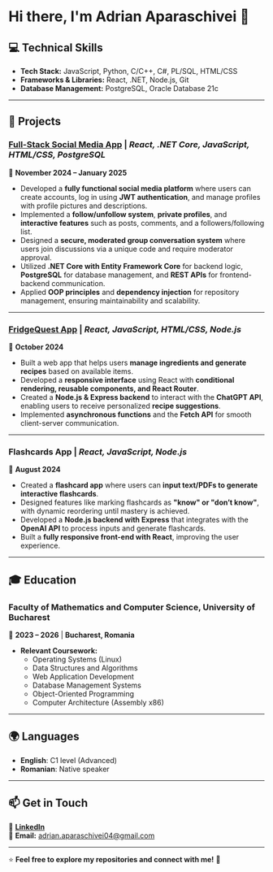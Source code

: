# Hi there, I'm Adrian Aparaschivei 👋

## 💻 Technical Skills
- **Tech Stack:** JavaScript, Python, C/C++, C#, PL/SQL, HTML/CSS
- **Frameworks & Libraries:** React, .NET, Node.js, Git
- **Database Management:** PostgreSQL, Oracle Database 21c

---

## 🚀 Projects

### **[Full-Stack Social Media App](https://github.com/aparaschiveiadrian/SocialMediaPlatform/tree/main/Social%20Media%20Platform)** | *React, .NET Core, JavaScript, HTML/CSS, PostgreSQL*  
📅 **November 2024 – January 2025**  
- Developed a **fully functional social media platform** where users can create accounts, log in using **JWT authentication**, and manage profiles with profile pictures and descriptions.
- Implemented a **follow/unfollow system**, **private profiles**, and **interactive features** such as posts, comments, and a followers/following list.
- Designed a **secure, moderated group conversation system** where users join discussions via a unique code and require moderator approval.
- Utilized **.NET Core with Entity Framework Core** for backend logic, **PostgreSQL** for database management, and **REST APIs** for frontend-backend communication.
- Applied **OOP principles** and **dependency injection** for repository management, ensuring maintainability and scalability.

---

### **[FridgeQuest App](https://github.com/aparaschiveiadrian/FridgeQuestApp)** | *React, JavaScript, HTML/CSS, Node.js*  
📅 **October 2024**  
- Built a web app that helps users **manage ingredients and generate recipes** based on available items.
- Developed a **responsive interface** using React with **conditional rendering, reusable components, and React Router**.
- Created a **Node.js & Express backend** to interact with the **ChatGPT API**, enabling users to receive personalized **recipe suggestions**.
- Implemented **asynchronous functions** and the **Fetch API** for smooth client-server communication.

---

### **Flashcards App** | *React, JavaScript, Node.js*  
📅 **August 2024**  
- Created a **flashcard app** where users can **input text/PDFs to generate interactive flashcards**.
- Designed features like marking flashcards as **"know" or "don’t know"**, with dynamic reordering until mastery is achieved.
- Developed a **Node.js backend with Express** that integrates with the **OpenAI API** to process inputs and generate flashcards.
- Built a **fully responsive front-end with React**, improving the user experience.

---

## 🎓 Education

### **Faculty of Mathematics and Computer Science, University of Bucharest**  
📅 **2023 – 2026** | **Bucharest, Romania**  
- **Relevant Coursework:**
  - Operating Systems (Linux)
  - Data Structures and Algorithms
  - Web Application Development
  - Database Management Systems
  - Object-Oriented Programming
  - Computer Architecture (Assembly x86)


---

## 🌍 Languages
- **English**: C1 level (Advanced)
- **Romanian**: Native speaker

---

## 📫 Get in Touch
🔗 **[LinkedIn](https://linkedin.com/in/adrianaparaschivei)**  
📧 **Email:** adrian.aparaschivei04@gmail.com  

---

⭐ **Feel free to explore my repositories and connect with me!** 🚀
